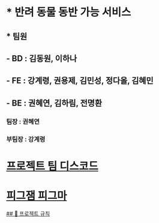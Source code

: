 # * 반려 동물 동반 가능 서비스

## * 팀원
## - BD : 김동원, 이하나
## - FE : 강계령, 권용제, 김민성, 정다올, 김혜민
## - BE : 권혜연, 김하림, 전명환

### 팀장 : 권혜연
### 부팀장 : 강계령

# [프로젝트 팀 디스코드](https://discord.gg/pAJC755x)

# [피그잼 피그마](https://www.figma.com/files/project/218049976/Team-project?fuid=1323823591054840908)

[## 📑 프로젝트 규칙](https://github.com/OZ-Coding-School/project-example/blob/74349c0cef16622964fa80106796a5610fb64f75/README.md?plain=1#L113)
